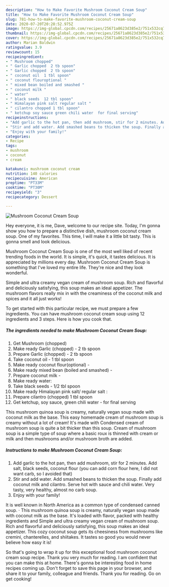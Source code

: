 ```yaml
---
description: "How to Make Favorite Mushroom Coconut Cream Soup"
title: "How to Make Favorite Mushroom Coconut Cream Soup"
slug: 781-how-to-make-favorite-mushroom-coconut-cream-soup
date: 2020-07-20T20:28:52.975Z
image: https://img-global.cpcdn.com/recipes/25671a8623d385e2/751x532cq70/mushroom-coconut-cream-soup-recipe-main-photo.jpg
thumbnail: https://img-global.cpcdn.com/recipes/25671a8623d385e2/751x532cq70/mushroom-coconut-cream-soup-recipe-main-photo.jpg
cover: https://img-global.cpcdn.com/recipes/25671a8623d385e2/751x532cq70/mushroom-coconut-cream-soup-recipe-main-photo.jpg
author: Marian Baldwin
ratingvalue: 3.9
reviewcount: 15
recipeingredient:
- " Mushroom chopped"
- " Garlic chopped  2 tb spoon"
- " Garlic chopped  2 tb spoon"
- " coconut oil  1 tbl spoon"
- " coconut flouroptional "
- " mixed bean boiled and smashed "
- " coconut milk "
- " water"
- " black seeds  12 tbl spoon"
- " Himalayan pink salt regular salt "
- " cilantro chopped 1 tbl spoon"
- " ketchup soy sauce green chili water  for final serving"
recipeinstructions:
- "Add garlic to the hot pan, then add mushroom, stir for 2 minutes. Add salt, black seeds, coconut flour (you can add corn flour here, I did not want carb, so I avoided that)"
- "Stir and add water. Add smashed beans to thicken the soup. Finally add coconut milk and cilantro. Serve hot with sauce and chili water. Very tasty, very healthy, almost no carb soup."
- "Enjoy with your family!"
categories:
- Recipe
tags:
- mushroom
- coconut
- cream

katakunci: mushroom coconut cream 
nutrition: 140 calories
recipecuisine: American
preptime: "PT33M"
cooktime: "PT30M"
recipeyield: "3"
recipecategory: Dessert

---
```



![Mushroom Coconut Cream Soup](https://img-global.cpcdn.com/recipes/25671a8623d385e2/751x532cq70/mushroom-coconut-cream-soup-recipe-main-photo.jpg)

Hey everyone, it is me, Dave, welcome to our recipe site. Today, I'm gonna show you how to prepare a distinctive dish, mushroom coconut cream soup. One of my favorites. This time, I will make it a little bit tasty. This is gonna smell and look delicious.

Mushroom Coconut Cream Soup is one of the most well liked of recent trending foods in the world. It is simple, it's quick, it tastes delicious. It is appreciated by millions every day. Mushroom Coconut Cream Soup is something that I've loved my entire life. They're nice and they look wonderful.

Simple and ultra creamy vegan cream of mushroom soup. Rich and flavorful and deliciously satisfying, this soup makes an ideal appetizer. The mushroom flavors really mix in with the creaminess of the coconut milk and spices and it all just works!


To get started with this particular recipe, we must prepare a few ingredients. You can have mushroom coconut cream soup using 12 ingredients and 3 steps. Here is how you cook that.

<!--inarticleads1-->

##### The ingredients needed to make Mushroom Coconut Cream Soup:

1. Get  Mushroom (chopped)
1. Make ready  Garlic (chopped) - 2 tb spoon
1. Prepare  Garlic (chopped) - 2 tb spoon
1. Take  coconut oil - 1 tbl spoon
1. Make ready  coconut flour(optional) -
1. Make ready  mixed bean (boiled and smashed) -
1. Prepare  coconut milk -
1. Make ready  water:
1. Take  black seeds - 1/2 tbl spoon
1. Make ready  Himalayan pink salt/ regular salt :
1. Prepare  cilantro (chopped) 1 tbl spoon
1. Get  ketchup, soy sauce, green chili water - for final serving


This mushroom quinoa soup is creamy, naturally vegan soup made with coconut milk as the base. This easy homemade cream of mushroom soup is creamy without a lot of cream! It&#39;s made with Condensed cream of mushroom soup is quite a bit thicker than this soup. Cream of mushroom soup is a simple type of soup where a basic roux is thinned with cream or milk and then mushrooms and/or mushroom broth are added. 

<!--inarticleads2-->

##### Instructions to make Mushroom Coconut Cream Soup:

1. Add garlic to the hot pan, then add mushroom, stir for 2 minutes. Add salt, black seeds, coconut flour (you can add corn flour here, I did not want carb, so I avoided that)
1. Stir and add water. Add smashed beans to thicken the soup. Finally add coconut milk and cilantro. Serve hot with sauce and chili water. Very tasty, very healthy, almost no carb soup.
1. Enjoy with your family!


It is well known in North America as a common type of condensed canned soup. · This mushroom quinoa soup is creamy, naturally vegan soup made with coconut milk as the base. It&#39;s loaded with flavor, packed with healthy ingredients and Simple and ultra creamy vegan cream of mushroom soup. Rich and flavorful and deliciously satisfying, this soup makes an ideal appetizer. This cozy coconut soup gets its cheesiness from mushrooms like cremini, chanterelles, and shiitakes. It tastes so good you would never believe how easy it is! 

So that's going to wrap it up for this exceptional food mushroom coconut cream soup recipe. Thank you very much for reading. I am confident that you can make this at home. There's gonna be interesting food in home recipes coming up. Don't forget to save this page in your browser, and share it to your family, colleague and friends. Thank you for reading. Go on get cooking!

